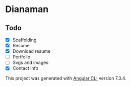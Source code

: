 # Dianaman

## Todo
- [x] Scaffolding
- [x] Resume
- [x] Download resume
- [ ] Portfolio
- [ ] Svgs and images
- [x] Contact info

This project was generated with [Angular CLI](https://github.com/angular/angular-cli) version 7.3.4.
